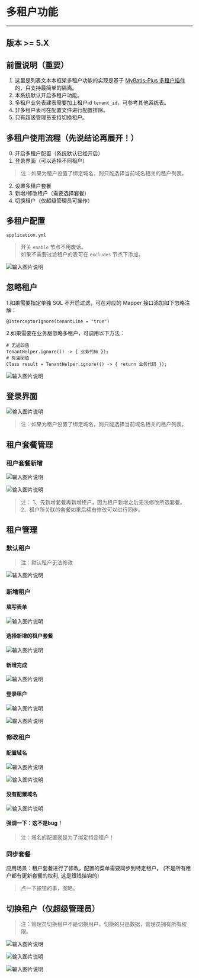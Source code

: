 # 多租户功能
- - -
## 版本 >= 5.X

## 前置说明（重要）
1. 这里是列表文本本框架多租户功能的实现是基于 [MyBatis-Plus 多租户插件](https://baomidou.com/pages/aef2f2/#tenantlineinnerinterceptor) 的，只支持最简单的隔离。
2. 本系统默认开启多租户功能。
3. 多租户业务表建表需要加上租户id `tenant_id`，可参考其他系统表。
4. 非多租户表可在配置文件进行配置排除。
5. 只有超级管理员支持切换租户。

## 多租户使用流程（先说结论再展开！）
0. 开启多租户配置（系统默认已经开启）
1. 登录界面（可以选择不同租户）
> 注：如果为租户设置了绑定域名，则只能选择当前域名相关的租户列表。
2. 设置多租户套餐
3. 新增/修改租户（需要选择套餐）
4. 切换租户（仅超级管理员可操作）

## 多租户配置
`application.yml`<br>

> 开关 `enable` 节点不用废话。 <br>
> 如果不需要过滤租户的表可在 `excludes` 节点下添加。

![输入图片说明](https://foruda.gitee.com/images/1680168468127690787/2cd3279e_4959041.png "屏幕截图")

## 忽略租户

1.如果需要指定单独 SQL 不开启过滤，可在对应的 Mapper 接口添加如下忽略注解：
```
@InterceptorIgnore(tenantLine = "true")
```

2.如果需要在业务层忽略多租户，可调用以下方法：
```
# 无返回值
TenantHelper.ignore(() -> { 业务代码 });
# 有返回值
Class result = TenantHelper.ignore(() -> { return 业务代码 });
```

![输入图片说明](https://foruda.gitee.com/images/1680176903544128494/5bd8ac21_4959041.png "屏幕截图")



## 登录界面

![输入图片说明](https://foruda.gitee.com/images/1680173982933030545/bca146d7_4959041.png "屏幕截图")

> 注：如果为租户设置了绑定域名，则只能选择当前域名相关的租户列表。

## 租户套餐管理
### 租户套餐新增
![输入图片说明](https://foruda.gitee.com/images/1680174317475230288/352957a1_4959041.png "屏幕截图")

![输入图片说明](https://foruda.gitee.com/images/1680174602877523112/fc194f17_4959041.png "屏幕截图")

> 注：
> 1、先新增套餐再新增租户，因为租户新增之后无法修改所选套餐。
> 2、租户所关联的套餐如果后续有修改可以进行同步。


## 租户管理
### 默认租户
> 注：默认租户无法修改

![输入图片说明](https://foruda.gitee.com/images/1680174738913576400/b6aca11a_4959041.png "屏幕截图")

### 新增租户
#### 填写表单
![输入图片说明](https://foruda.gitee.com/images/1680174945220618443/f7181b51_4959041.png "屏幕截图")

#### 选择新增的租户套餐
![输入图片说明](https://foruda.gitee.com/images/1680174991869792688/0dbaadd6_4959041.png "屏幕截图")

#### 新增完成
![输入图片说明](https://foruda.gitee.com/images/1680175033853525725/42e64b4d_4959041.png "屏幕截图")

#### 登录租户
![输入图片说明](https://foruda.gitee.com/images/1680176145378931134/e05f347e_4959041.png "屏幕截图")

![输入图片说明](https://foruda.gitee.com/images/1680176208161104366/44a935f1_4959041.png "屏幕截图")

### 修改租户
#### 配置域名
![输入图片说明](https://foruda.gitee.com/images/1680175251192690133/141fa6a6_4959041.png "屏幕截图")

![输入图片说明](https://foruda.gitee.com/images/1680175431036971650/db522d39_4959041.png "屏幕截图")

#### 没有配置域名
![输入图片说明](https://foruda.gitee.com/images/1680175541165540240/95e211f7_4959041.png "屏幕截图")

#### 强调一下：这不是bug！
> 注：域名的配置就是为了绑定特定租户！

### 同步套餐
应用场景：租户套餐进行了修改，配置的菜单需要同步到特定租户。
(不是所有租户都有更新套餐的权利, 这是跟钱挂钩的)

> 点一下按钮的事，图略。

## 切换租户（仅超级管理员）
> 注：管理员切换租户不是切换用户，切换的只是数据，管理员拥有所有权限。

![输入图片说明](https://foruda.gitee.com/images/1680176324802967804/5c5d6fc3_4959041.png "屏幕截图")

![输入图片说明](https://foruda.gitee.com/images/1680176431031189788/0c3f924c_4959041.png "屏幕截图")

![输入图片说明](https://foruda.gitee.com/images/1680176496555243569/624ec677_4959041.png "屏幕截图")

